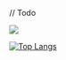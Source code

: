 // Todo

![](https://komarev.com/ghpvc/?username=nexfortisme&color=blue)


<!-- [![Top Langs](https://github-readme-stats.vercel.app/api/top-langs/?username=nexfortisme)](https://github.com/anuraghazra/github-readme-stats) -->
[![Top Langs](https://github-readme-stats.vercel.app/api/top-langs/?username=nexfortisme&layout=compact)](https://github.com/anuraghazra/github-readme-stats)
<!--
**nexfortisme/nexfortisme** is a ✨ _special_ ✨ repository because its `README.md` (this file) appears on your GitHub profile.

Here are some ideas to get you started:

- 🔭 I’m currently working on ...
- 🌱 I’m currently learning ...
- 👯 I’m looking to collaborate on ...
- 🤔 I’m looking for help with ...
- 💬 Ask me about ...
- 📫 How to reach me: ...
- 😄 Pronouns: ...
- ⚡ Fun fact: ...
-->
